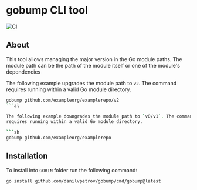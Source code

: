 # gobump CLI tool

[![CI](https://github.com/danilvpetrov/gobump/actions/workflows/ci.yml/badge.svg)](https://github.com/danilvpetrov/gobump/actions/workflows/ci.yml)

## About

This tool allows managing the major version in the Go module paths. The module
path can be the path of the module itself or one of the module's dependencies

The following example upgrades the module path to `v2`. The command requires
running within a valid Go module directory.

```sh
gobump github.com/exampleorg/examplerepo/v2
```al

The following example downgrades the module path to `v0/v1`. The command
requires running within a valid Go module directory.

```sh
gobump github.com/exampleorg/examplerepo
```

## Installation

To install into `GOBIN` folder run the following command:

```sh
go install github.com/danilvpetrov/gobump/cmd/gobump@latest
```
